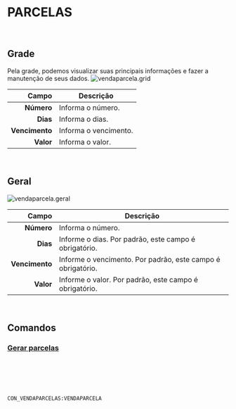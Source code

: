 # PARCELAS
<br>

## Grade
Pela grade, podemos visualizar suas principais informações e fazer a manutenção de seus dados.
![vendaparcela.grid](https://raw.githubusercontent.com/netforcews/docs-siscom/master/geral/imagens/vendaparcela.grid.png)

Campo | Descrição
--:|---
**Número** | Informa o número.
**Dias** | Informa o dias.
**Vencimento** | Informa o vencimento.
**Valor** | Informa o valor.
<br>

## Geral
![vendaparcela.geral](https://raw.githubusercontent.com/netforcews/docs-siscom/master/geral/imagens/vendaparcela.geral.png)

Campo | Descrição
--:|---
**Número** | Informa o número.
**Dias** | Informe o dias. Por padrão, este campo é obrigatório.
**Vencimento** | Informe o vencimento. Por padrão, este campo é obrigatório.
**Valor** | Informe o valor. Por padrão, este campo é obrigatório.
<br>

## Comandos
### [Gerar parcelas](/geral/ped-parcelas.md)
<br>
<br>
<br>
<br>

```CON_VENDAPARCELAS:VENDAPARCELA```
